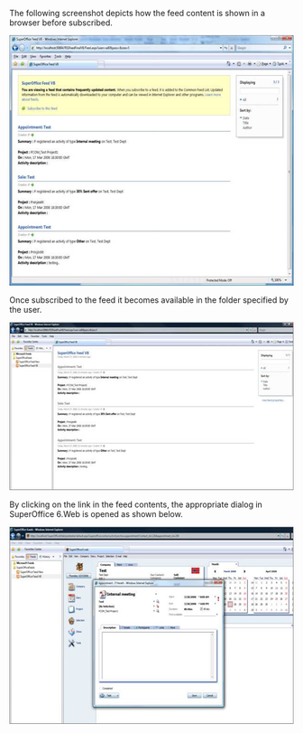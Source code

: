 <properties date="2016-05-10"
SortOrder="14"
/>

The following screenshot depicts how the feed content is shown in a browser before subscribed.

 <img src="../RSSFeedInVB_files/image002.jpg" width="608" height="443" /> 

 

Once subscribed to the feed it becomes available in the folder specified by the user.

 <img src="../RSSFeedInVB_files/image003.jpg" width="606" height="297" /> 



By clicking on the link in the feed contents, the appropriate dialog in SuperOffice 6.Web is opened as shown below.

 <img src="../RSSFeedInVB_files/image004.jpg" width="607" height="349" /> 

 
